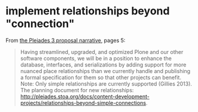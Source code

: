 # implement relationships beyond "connection"

From [the Pleiades 3 proposal narrative](http://pleiades.stoa.org/files/pleiades-3-2015/proposal.pdf), pages 5:

> Having streamlined, upgraded, and optimized Plone and our other software components, we will be in a position to enhance the database, interfaces, and serializations by adding support for more nuanced place relationships than we currently handle and publishing a formal specification for them so that other projects can benefit. Note: Only simple relationships are currently supported (Gillies 2013). The planning document for new relationships: http://pleiades.stoa.org/docs/content-development-projects/relationships-beyond-simple-connections.
